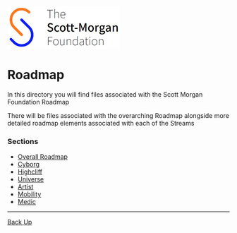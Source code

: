 ![smf-logo](../images/smf-logo.png)
# Roadmap

In this directory you will find files associated with the Scott Morgan Foundation Roadmap

There will be files associated with the overarching Roadmap alongside more detailed roadmap elements associated with each of the Streams

### Sections
- [Overall Roadmap](./overarching/readme.md)
- [Cyborg](./overarching/images/roadmap-slide-8.png)
- [Highcliff](./sectiony/readme.md)
- [Universe](./sectionz/readme.md)
- [Artist](./sectionz/readme.md)
- [Mobility](./sectionz/readme.md)
- [Medic](./sectionz/readme.md)

<hr>

[Back Up](../README.md)

